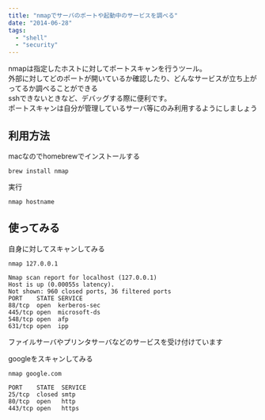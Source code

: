 ```yaml
---
title: "nmapでサーバのポートや起動中のサービスを調べる"
date: "2014-06-28"
tags: 
  - "shell"
  - "security"
---
```


nmapは指定したホストに対してポートスキャンを行うツール。  
外部に対してどのポートが開いているか確認したり、どんなサービスが立ち上がってるか調べることができる  
sshできないときなど、デバッグする際に便利です。  
ポートスキャンは自分が管理しているサーバ等にのみ利用するようにしましょう

## 利用方法

macなのでhomebrewでインストールする

```
brew install nmap
```

実行

```
nmap hostname
```

## 使ってみる

自身に対してスキャンしてみる

```
nmap 127.0.0.1

Nmap scan report for localhost (127.0.0.1)
Host is up (0.00055s latency).
Not shown: 960 closed ports, 36 filtered ports
PORT    STATE SERVICE
88/tcp  open  kerberos-sec
445/tcp open  microsoft-ds
548/tcp open  afp
631/tcp open  ipp
```

ファイルサーバやプリンタサーバなどのサービスを受け付けています

googleをスキャンしてみる

```
nmap google.com

PORT    STATE  SERVICE
25/tcp  closed smtp
80/tcp  open   http
443/tcp open   https
```
